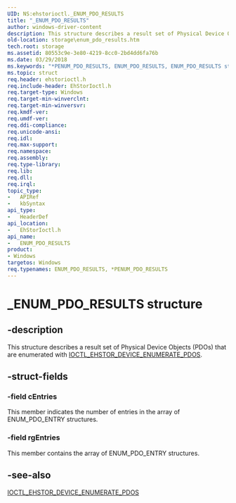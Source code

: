 ```yaml
---
UID: NS:ehstorioctl._ENUM_PDO_RESULTS
title: "_ENUM_PDO_RESULTS"
author: windows-driver-content
description: This structure describes a result set of Physical Device Objects (PDOs) that are enumerated with IOCTL_EHSTOR_DEVICE_ENUMERATE_PDOS.
old-location: storage\enum_pdo_results.htm
tech.root: storage
ms.assetid: 80553c9e-3e80-4219-8cc0-2bd4dd6fa76b
ms.date: 03/29/2018
ms.keywords: "*PENUM_PDO_RESULTS, ENUM_PDO_RESULTS, ENUM_PDO_RESULTS structure [Storage Devices], PENUM_PDO_RESULTS, PENUM_PDO_RESULTS structure pointer [Storage Devices], _ENUM_PDO_RESULTS, ehstorioctl/ENUM_PDO_RESULTS, ehstorioctl/PENUM_PDO_RESULTS, storage.enum_pdo_results, structs-silo_45277a1e-1ca6-4bce-a952-b26860796f51.xml"
ms.topic: struct
req.header: ehstorioctl.h
req.include-header: EhStorIoctl.h
req.target-type: Windows
req.target-min-winverclnt: 
req.target-min-winversvr: 
req.kmdf-ver: 
req.umdf-ver: 
req.ddi-compliance: 
req.unicode-ansi: 
req.idl: 
req.max-support: 
req.namespace: 
req.assembly: 
req.type-library: 
req.lib: 
req.dll: 
req.irql: 
topic_type:
-	APIRef
-	kbSyntax
api_type:
-	HeaderDef
api_location:
-	EhStorIoctl.h
api_name:
-	ENUM_PDO_RESULTS
product:
- Windows
targetos: Windows
req.typenames: ENUM_PDO_RESULTS, *PENUM_PDO_RESULTS
---
```


# _ENUM_PDO_RESULTS structure


## -description


This structure describes a result set of Physical Device Objects (PDOs) that are enumerated with <a href="https://msdn.microsoft.com/library/windows/hardware/hh451409">IOCTL_EHSTOR_DEVICE_ENUMERATE_PDOS</a>.


## -struct-fields




### -field cEntries

This member indicates the number of entries in the array of ENUM_PDO_ENTRY structures.


### -field rgEntries

This member contains the array of ENUM_PDO_ENTRY structures.


## -see-also




<a href="https://msdn.microsoft.com/library/windows/hardware/hh451409">IOCTL_EHSTOR_DEVICE_ENUMERATE_PDOS</a>
 

 


